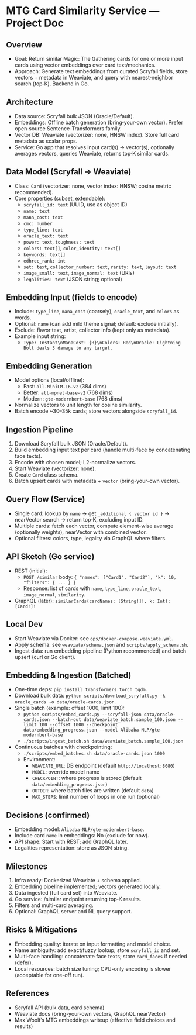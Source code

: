 # MTG Card Similarity Service — Project Doc

## Overview
- Goal: Return similar Magic: The Gathering cards for one or more input cards using vector embeddings over card text/mechanics.
- Approach: Generate text embeddings from curated Scryfall fields, store vectors + metadata in Weaviate, and query with nearest‑neighbor search (top‑K). Backend in Go.

## Architecture
- Data source: Scryfall bulk JSON (Oracle/Default).
- Embeddings: Offline batch generation (bring‑your‑own vector). Prefer open‑source Sentence-Transformers family.
- Vector DB: Weaviate (vectorizer: none, HNSW index). Store full card metadata as scalar props.
- Service: Go app that resolves input card(s) → vector(s), optionally averages vectors, queries Weaviate, returns top‑K similar cards.

## Data Model (Scryfall → Weaviate)
- Class: `Card` (vectorizer: none, vector index: HNSW; cosine metric recommended).
- Core properties (subset, extendable):
  - `scryfall_id: text` (UUID, use as object ID)
  - `name: text`
  - `mana_cost: text`
  - `cmc: number`
  - `type_line: text`
  - `oracle_text: text`
  - `power: text`, `toughness: text`
  - `colors: text[]`, `color_identity: text[]`
  - `keywords: text[]`
  - `edhrec_rank: int`
  - `set: text`, `collector_number: text`, `rarity: text`, `layout: text`
  - `image_small: text`, `image_normal: text` (URIs)
  - `legalities: text` (JSON string; optional)

## Embedding Input (fields to encode)
- Include: `type_line`, `mana_cost` (coarsely), `oracle_text`, and `colors` as words.
- Optional: `name` (can add mild theme signal; default: exclude initially).
- Exclude: flavor text, artist, collector info (kept only as metadata).
- Example input string:
  - `Type: Instant\nManaCost: {R}\nColors: Red\nOracle: Lightning Bolt deals 3 damage to any target.`

## Embedding Generation
- Model options (local/offline):
  - Fast: `all-MiniLM-L6-v2` (384 dims)
  - Better: `all-mpnet-base-v2` (768 dims)
  - Modern: `gte-modernbert-base` (768 dims)
- Normalize vectors to unit length for cosine similarity.
- Batch encode ~30–35k cards; store vectors alongside `scryfall_id`.

## Ingestion Pipeline
1) Download Scryfall bulk JSON (Oracle/Default).
2) Build embedding input text per card (handle multi-face by concatenating face texts).
3) Encode with chosen model; L2-normalize vectors.
4) Start Weaviate (vectorizer: none).
5) Create `Card` class schema.
6) Batch upsert cards with metadata + `vector` (bring-your-own vector).

## Query Flow (Service)
- Single card: lookup by `name` → get `_additional { vector id }` → nearVector search → return top‑K, excluding input ID.
- Multiple cards: fetch each vector, compute element-wise average (optionally weights), nearVector with combined vector.
- Optional filters: colors, type, legality via GraphQL where filters.

## API Sketch (Go service)
- REST (initial):
  - `POST /similar` body: `{ "names": ["Card1", "Card2"], "k": 10, "filters": { ... } }`
  - Response: list of cards with `name`, `type_line`, `oracle_text`, `image_normal`, `similarity`.
- GraphQL (later): `similarCards(cardNames: [String!]!, k: Int): [Card!]!`

## Local Dev
- Start Weaviate via Docker: see `ops/docker-compose.weaviate.yml`.
- Apply schema: see `weaviate/schema.json` and `scripts/apply_schema.sh`.
- Ingest data: run embedding pipeline (Python recommended) and batch upsert (curl or Go client).

## Embedding & Ingestion (Batched)
- One-time deps: `pip install transformers torch tqdm`.
- Download bulk data: `python scripts/download_scryfall.py -k oracle_cards -o data/oracle-cards.json`.
- Single batch (example: offset 1000, limit 100):
  - `python scripts/embed_cards.py --scryfall-json data/oracle-cards.json --batch-out data/weaviate_batch.sample_100.json --limit 100 --offset 1000 --checkpoint data/embedding_progress.json --model Alibaba-NLP/gte-modernbert-base`
  - `./scripts/ingest_batch.sh data/weaviate_batch.sample_100.json`
- Continuous batches with checkpointing:
  - `./scripts/embed_batches.sh data/oracle-cards.json 1000`
  - Environment:
    - `WEAVIATE_URL`: DB endpoint (default `http://localhost:8080`)
    - `MODEL`: override model name
    - `CHECKPOINT`: where progress is stored (default `data/embedding_progress.json`)
    - `OUTDIR`: where batch files are written (default `data`)
    - `MAX_STEPS`: limit number of loops in one run (optional)

## Decisions (confirmed)
- Embedding model: `Alibaba-NLP/gte-modernbert-base`.
- Include card `name` in embeddings: No (exclude for now).
- API shape: Start with REST; add GraphQL later.
- Legalities representation: store as JSON string.

## Milestones
1) Infra ready: Dockerized Weaviate + schema applied.
2) Embedding pipeline implemented; vectors generated locally.
3) Data ingested (full card set) into Weaviate.
4) Go service: /similar endpoint returning top‑K results.
5) Filters and multi-card averaging.
6) Optional: GraphQL server and NL query support.

## Risks & Mitigations
- Embedding quality: iterate on input formatting and model choice.
- Name ambiguity: add exact/fuzzy lookup; store `scryfall_id` and set.
- Multi-face handling: concatenate face texts; store `card_faces` if needed (defer).
- Local resources: batch size tuning; CPU-only encoding is slower (acceptable for one-off run).

## References
- Scryfall API (bulk data, card schema)
- Weaviate docs (bring-your-own vectors, GraphQL nearVector)
- Max Woolf’s MTG embeddings writeup (effective field choices and results)
